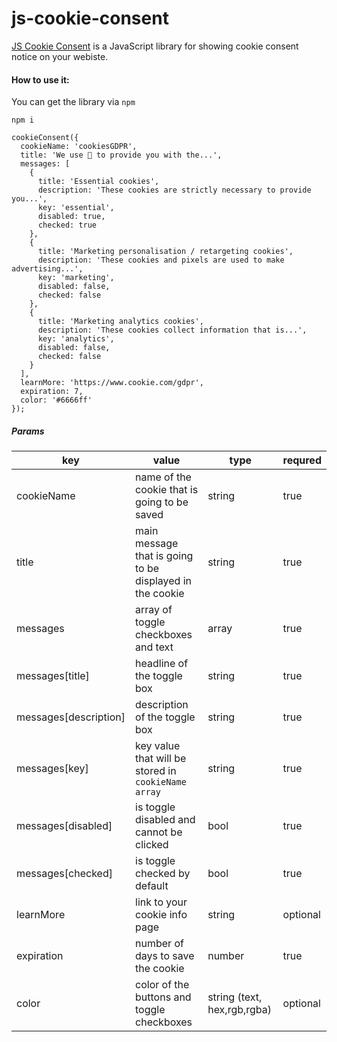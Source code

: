 # js-cookie-consent

[JS Cookie Consent](https://utazabanje.github.io/js-cookie-consent/) is a JavaScript library for showing cookie consent notice on your webiste.

#### How to use it:

You can get the library via ```npm```

```npm i ```


```
cookieConsent({
  cookieName: 'cookiesGDPR',
  title: 'We use 🍪 to provide you with the...',
  messages: [
    {
      title: 'Essential cookies',
      description: 'These cookies are strictly necessary to provide you...',
      key: 'essential',
      disabled: true,
      checked: true
    },
    {
      title: 'Marketing personalisation / retargeting cookies',
      description: 'These cookies and pixels are used to make advertising...',
      key: 'marketing',
      disabled: false,
      checked: false
    },
    {
      title: 'Marketing analytics cookies',
      description: 'These cookies collect information that is...',
      key: 'analytics',
      disabled: false,
      checked: false
    }
  ],
  learnMore: 'https://www.cookie.com/gdpr',
  expiration: 7,
  color: '#6666ff'
});
```


##### Params

| key     | value | type | requred
| ---      | ---   | --- | --- |
| cookieName | name of the cookie that is going to be saved   | string  | true
| title     | main message that is going to be displayed in the cookie     | string   | true
| messages | array of toggle checkboxes and text | array | true
| messages[title] | headline of the toggle box | string | true
| messages[description] | description of the toggle box | string | true
| messages[key] | key value that will be stored in ```cookieName array``` | string | true
| messages[disabled] | is toggle disabled and cannot be clicked | bool | true
| messages[checked] | is toggle checked by default | bool | true
| learnMore | link to your cookie info page | string   | optional
| expiration | number of days to save the cookie | number | true
| color | color of the buttons and toggle checkboxes | string (text, hex,rgb,rgba) | optional
